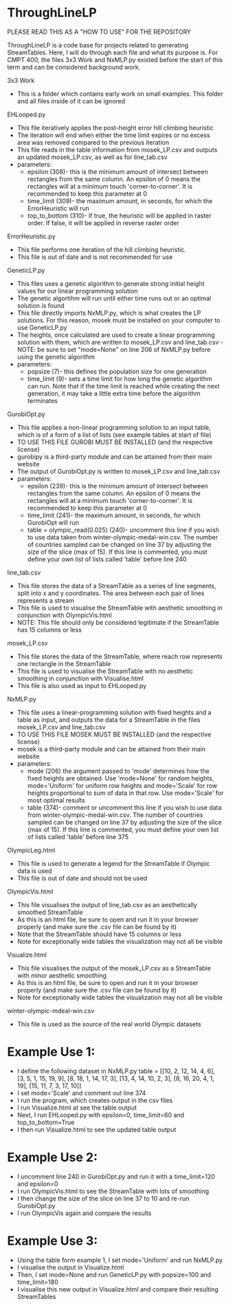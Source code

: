 # ThroughLineLP
PLEASE READ THIS AS A "HOW TO USE" FOR THE REPOSITORY

ThroughLineLP is a code base for projects related to generating StreamTables. Here, I will do through each file and what its purpose is.
For CMPT 400, the files 3x3 Work and NxMLP.py existed before the start of this term and can be considered background work.

3x3 Work
  - This is a folder which contains early work on small examples. This folder and all files inside of it can be ignored

EHLooped.py
  - This file iteratively applies the post-height error hill climbing heuristic
  - The iteration will end when either the time limit expires or no excess area was removed compared to the previous iteration
  - This file reads in the table information from mosek_LP.csv and outputs an updated mosek_LP.csv, as well as for line_tab.csv
  - parameters:
      - epsilon (308)- this is the minimum amount of intersect between rectangles from the same column. An epsilon of 0 means the rectangles will at a minimum touch 'corner-to-corner'. It is recommended to keep this parameter at 0
      - time_limit (309)- the maximum amount, in seconds, for which the ErrorHeuristic will run
      - top_to_bottom (310)- if true, the heuristic will be applied in raster order. If false, it will be applied in reverse raster order
    
ErrorHeuristic.py
  - This file performs one iteration of the hill climbing heuristic.
  - This file is out of date and is not recommended for use
  
GeneticLP.py
  - This files uses a genetic algorithm to generate strong initial height values for our linear programming solution
  - The genetic algortihm will run until either time runs out or an optimal solution is found
  - This file directly imports NxMLP.py, which is what creates the LP solutions. For this reason, mosek must be installed on your computer to use GeneticLP.py
  - The heights, once calculated are used to create a linear programming solution with them, which are written to mosek_LP.csv and line_tab.csv
  -NOTE: be sure to set "mode=None" on line 206 of NxMLP.py before using the genetic algorithm
  - parameters:
      - popsize (7)- this defines the population size for one generation
      - time_limit (9)- sets a time limit for how long the genetic algorithm can run. Note that if the time limit is reached while creating the next generation, it may take a little extra time before the algorithm terminates
         
GurobiOpt.py
  - This file applies a non-linear programming solution to an input table, which is of a form of a list of lists (see example tables at start of file)
  - TO USE THIS FILE GUROBI MUST BE INSTALLED (and the respective license)
  - gurobipy is a third-party module and can be attained from their main website
  - The output of GurobiOpt.py is written to mosek_LP.csv and line_tab.csv
  - parameters:
      - epsilon (239)- this is the minimum amount of intersect between rectangles from the same column. An epsilon of 0 means the rectangles will at a minimum touch 'corner-to-corner'. It is recommended to keep this parameter at 0
      - time_limit (241)- the maximum amount, in seconds, for which GurobiOpt will run
      - table = olympic_read(0.025) (240)- uncomment this line if you wish to use data taken from winter-olympic-medal-win.csv. The number of countries sampled can be changed on line 37 by adjusting the size of the slice (max of 15). If this line is commented, you must define your own list of lists called 'table' before line 240

line_tab.csv
  - This file stores the data of a StreamTable as a series of line segments, split into x and y coordinates. The area between each pair of lines represents a stream
  - This file is used to visualise the StreamTable with aesthetic smoothing in conjunction with OlympicVis.html
  - NOTE: This file should only be considered legitimate if the StreamTable has 15 columns or less

mosek_LP.csv
  - This file stores the data of the StreamTable, where reach row represents one rectangle in the StreamTable
  - This file is used to visualise the StreamTable with no aesthetic smoothing in conjunction with Visualise.html
  - This file is also used as input to EHLooped.py 

NxMLP.py
  - This file uses a linear-programming solution with fixed heights and a table as input, and outputs the data for a StreamTable in the files mosek_LP.csv and line_tab.csv
  - TO USE THIS FILE MOSEK MUST BE INSTALLED (and the respective license)
  - mosek is a third-party module and can be attained from their main website
  - parameters:
      - mode (206) the argument passed to 'mode' determines how the fixed heights are obtained. Use 'mode=None' for random heights, mode='Uniform' for uniform row heights and mode='Scale' for row heights proportional to sum of data in that row. Use mode='Scale' for most optimal results
      - table (374)- comment or uncomment this line if you wish to use data from winter-olympic-medal-win.csv. The number of countries sampled can be changed on line 37 by adjusting the size of the slice (max of 15). If this line is commented, you must define your own list of lists called 'table' before line 375

OlympicLeg.html
  - This file is used to generate a legend for the StreamTable if Olympic data is used
  - This file is out of date and should not be used

OlympicVis.html
  - This file visualises the output of line_tab.csv as an aesthetically smoothed StreamTable
  - As this is an html file, be sure to open and run it in your browser properly (and make sure the .csv file can be found by it)
  - Note that the StreamTable should have 15 columns or less
  - Note for exceptionally wide tables the visualization may not all be visible

Visualize.html
  - This file visualises the output of the mosek_LP.csv as a StreamTable with minor aesthetic smoothing
  - As this is an html file, be sure to open and run it in your browser properly (and make sure the .csv file can be found by it)
  - Note for exceptionally wide tables the visualization may not all be visible

winter-olympic-mdeal-win.csv
  - This file is used as the source of the real world Olympic datasets

# Example Use 1:
- I define the following dataset in NxMLP.py table = [[10, 2, 12, 14, 4, 6],
          [3, 5, 1, 15, 19, 9],
         [8, 18, 1, 14, 17, 3],
         [13, 4, 14, 10, 2, 3],
         [8, 16, 20, 4, 1, 19],
         [15, 11, 7, 3, 17, 10]]
- I set mode='Scale' and comment out line 374
- I run the program, which creates output in the csv files
- I run Visualize.html at see the table output
- Next, I run EHLooped.py with epsilon=0, time_limit=60 and top_to_bottom=True
- I then run Visualize.html to see the updated table output

# Example Use 2:
- I uncomment line 240 in GurobiOpt.py and run it with a time_limit=120 and epsilon=0
- I run OlympicVis.html to see the StreamTable with lots of smoothing
- I then change the size of the slice on line 37 to 10 and re-run GurobiOpt.py
- I run OlympicVis again and compare the results

# Example Use 3:
- Using the table form example 1, I set mode='Uniform' and run NxMLP.py
- I visualise the output in Visualize.html
- Then, I set mode=None and run GeneticLP.py with popsize=100 and time_limit=180
- I visualise this new output in Visualize.html and compare their resulting StreamTables
